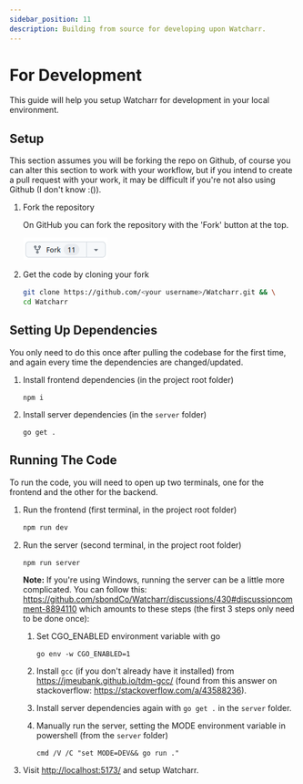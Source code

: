 ```yaml
---
sidebar_position: 11
description: Building from source for developing upon Watcharr.
---
```


# For Development

This guide will help you setup Watcharr for development in your local environment.

## Setup

This section assumes you will be forking the repo on Github, of course you can alter this section to work with your workflow, but if you intend to create a pull request with your work, it may be difficult if you're not also using Github (I don't know :()).

1. Fork the repository

   On GitHub you can fork the repository with the 'Fork' button at the top.

   ![Fork button](./img/forking-repo.png)

2. Get the code by cloning your fork

   ```bash
   git clone https://github.com/<your username>/Watcharr.git && \
   cd Watcharr
   ```

## Setting Up Dependencies

You only need to do this once after pulling the codebase for the first time, and again every time the dependencies are changed/updated.

1. Install frontend dependencies (in the project root folder)

   ```
   npm i
   ```

2. Install server dependencies (in the `server` folder)

   ```
   go get .
   ```

## Running The Code

To run the code, you will need to open up two terminals, one for the frontend and the other for the backend.

1. Run the frontend (first terminal, in the project root folder)

   ```bash
   npm run dev
   ```

2. Run the server (second terminal, in the project root folder)

   ```bash
   npm run server
   ```

   **Note:** If you're using Windows, running the server can be a little more complicated. You can follow this: https://github.com/sbondCo/Watcharr/discussions/430#discussioncomment-8894110 which amounts to these steps (the first 3 steps only need to be done once):

   1. Set CGO_ENABLED environment variable with go

      ```
      go env -w CGO_ENABLED=1
      ```

   2. Install `gcc` (if you don't already have it installed) from https://jmeubank.github.io/tdm-gcc/ (found from this answer on stackoverflow: https://stackoverflow.com/a/43588236).

   3. Install server dependencies again with `go get .` in the `server` folder.

   4. Manually run the server, setting the MODE environment variable in powershell (from the `server` folder)

      ```
      cmd /V /C "set MODE=DEV&& go run ."
      ```

3. Visit [http://localhost:5173/](http://localhost:5173/) and setup Watcharr.
